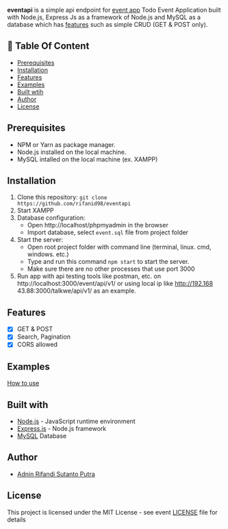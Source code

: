 **eventapi** is a simple api endpoint for [event app](https://github.com/rifanid98/event) Todo Event Application built with Node.js, Express Js as a framework of Node.js and MySQL as a database which has [features](#features) such as simple CRUD (GET & POST only).

## :memo: Table Of Content

-   [Prerequisites](#prerequisites)
-   [Installation](#installation)
-   [Features](#features)
-   [Examples](#examples)
-   [Built wtih](#features)
-   [Author](#author)
-   [License](#license)

## Prerequisites

-   NPM or Yarn as package manager.
-   Node.js installed on the local machine.
-   MySQL intalled on the local machine (ex. XAMPP)

## Installation

1. Clone this repository:
   `git clone https://github.com/rifanid98/eventapi`
2. Start XAMPP
3. Database configuration:
    - Open http://localhost/phpmyadmin in the browser
    - Import database, select `event.sql` file from project folder
4. Start the server:
    - Open root project folder with command line (terminal, linux. cmd, windows. etc.)
    - Type and run this command `npm start` to start the server.
    - Make sure there are no other processes that use port 3000
5. Run app with api testing tools like postman, etc. on http://localhost:3000/event/api/v1/ or using local ip like http://192.168
   43.88:3000/talkwe/api/v1/ as an example.

## Features

-   [x] GET & POST
-   [x] Search, Pagination
-   [x] CORS allowed

## Examples

[How to use](https://github.com/rifanid98/eventapi/blob/master/examples.md)

## Built with

-   [Node.js](http://nodejs.event/) - JavaScript runtime environment
-   [Express.js](https://expressjs.com/) - Node.js framework
-   [MySQL](https://www.mysql.com/) Database

## Author

-   [Adnin Rifandi Sutanto Putra](https://event.linkedin.com/in/adnin-rifandi/)

## License

This project is licensed under the MIT License - see event [LICENSE](https://github.com/event/eventapi/blob/master/LICENSE) file for details
